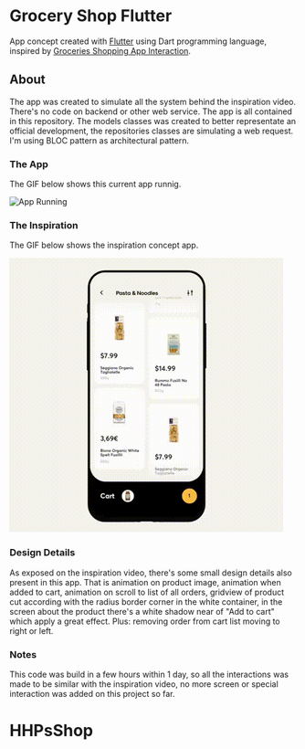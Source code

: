 # Grocery Shop Flutter
App concept created with [Flutter](https://flutter.dev/) using Dart programming language, inspired by [Groceries Shopping App Interaction](https://dribbble.com/shots/6120171-Groceries-Shopping-App-Interaction). 

## About
The app was created to simulate all the system behind the inspiration video. There's no code on backend or other web service. The app is all contained in this repository. The models classes was created to better representate an official development, the repositories classes are simulating a web request. I'm using BLOC pattern as architectural pattern.

### The App
The GIF below shows this current app runnig.

![App Running](./docs/app_running.gif)

### The Inspiration
The GIF below shows the inspiration concept app.

![App Running](./docs/inspiration.gif)

### Design Details
As exposed on the inspiration video, there's some small design details also present in this app. That is animation on product image, animation when added to cart, animation on scroll to list of all orders, gridview of product cut according with the radius border corner in the white container, in the screen about the product there's a white shadow near of "Add to cart" which apply a great effect. Plus: removing order from cart list moving to right or left. 
 
### Notes
This code was build in a few hours within 1 day, so all the interactions was made to be similar with the inspiration video, no more screen or special interaction was added on this project so far.
# HHPsShop
